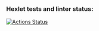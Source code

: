 ### Hexlet tests and linter status:
[![Actions Status](https://github.com/VolkovskayaIrina/layout-designer-project-59/workflows/hexlet-check/badge.svg)](https://github.com/VolkovskayaIrina/layout-designer-project-59/actions)